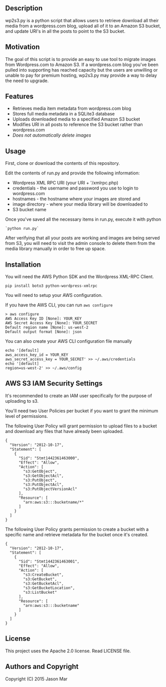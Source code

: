 ## Description

wp2s3.py is a python script that allows users to retrieve download all their media from a wordpress.com blog, upload all of it to an Amazon S3 bucket, and update URI's in all the posts to point to the S3 bucket.

## Motivation

The goal of this script is to provide an easy to use tool to migrate images from Wordpress.com to Amazon S3. If a wordpress.com blog you've been pulled into supporting has reached capacity but the users are unwilling or unable to pay for premium hosting, wp2s3.py may provide a way to delay the need to upgrade.

## Features

  * Retrieves media item metadata from wordpress.com blog
  * Stores full media metadata in a SQLite3 database
  * Uploads downloaded media to a specified Amazon S3 bucket
  * Modifies URI in all posts to reference the S3 bucket rather than wordpress.com
  * _Does not automatically delete images_

## Usage

  First, clone or download the contents of this repository.

  Edit the contents of run.py and provide the following information:

  * Wordpress XML RPC URI (your URI + '/xmlrpc.php)
  * credentials - the username and password you use to login to wordpress.com
  * hostnames - the hostname where your images are stored and 
  * image directory - where your media library will be downloaded to
  * S3 bucket name

  Once you've saved all the necessary items in run.py, execute it with python


    `python run.py`


  After verifying that all your posts are working and images are being served from S3, you will need to visit the admin console to delete them from the media library manually in order to free up space.

## Installation

You will need the AWS Python SDK and the Wordpress XML-RPC Client.

    pip install boto3 python-wordpress-xmlrpc

You will need to setup your AWS configuration.

If you have the AWS CLI, you can run `aws configure`

    > aws configure
    AWS Access Key ID [None]: YOUR_KEY
    AWS Secret Access Key [None]: YOUR_SECRET
    Default region name [None]: us-west-2
    Default output format [None]: json

You can also create your AWS CLI configuration file manually

    echo '[default]
    aws_access_key_id = YOUR_KEY
    aws_secret_access_key = YOUR_SECRET' >> ~/.aws/credentials
    echo '[default]
    region=us-west-2' >> ~/.aws/config

## AWS S3 IAM Security Settings

It's recommended to create an IAM user specifically for the purpose of uploading to s3.

You'll need two User Policies per bucket if you want to grant the minimum level of permissions.

The following User Policy will grant permission to upload files to a bucket and download any files that have already been uploaded.

    {
      "Version": "2012-10-17",
      "Statement": [
        {
          "Sid": "Stmt1442361463000",
          "Effect": "Allow",
          "Action": [
            "s3:GetObject",
            "s3:GetObjectAcl",
            "s3:PutObject",
            "s3:PutObjectAcl",
            "s3:PutObjectVersionAcl"
          ],
          "Resource": [
            "arn:aws:s3:::bucketname/*"
          ]
        }
      ]
    }

The following User Policy grants permission to create a bucket with a specific name and retrieve metadata for the bucket once it's created.

    {
      "Version": "2012-10-17",
      "Statement": [
        {
          "Sid": "Stmt1442361463001",
          "Effect": "Allow",
          "Action": [
            "s3:CreateBucket",
            "s3:GetBucket",
            "s3:GetBucketAcl",
            "s3:GetBucketLocation",
            "s3:ListBucket"
          ],
          "Resource": [
            "arn:aws:s3:::bucketname"
          ]
        }
      ]
    }

## License

This project uses the Apache 2.0 license. Read LICENSE file.

## Authors and Copyright

Copyright (C) 2015 Jason Mar


